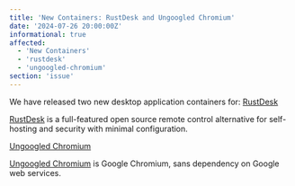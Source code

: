 ```yaml
---
title: 'New Containers: RustDesk and Ungoogled Chromium'
date: '2024-07-26 20:00:00Z'
informational: true
affected:
  - 'New Containers'
  - 'rustdesk'
  - 'ungoogled-chromium'
section: 'issue'
---
```

We have released two new desktop application containers for:
[RustDesk](https://github.com/linuxserver/docker-rustdesk)

[RustDesk](https://rustdesk.com/) is a full-featured open source remote control alternative for self-hosting and security with minimal configuration.

[Ungoogled Chromium](https://github.com/linuxserver/docker-ungoogled-chromium)

[Ungoogled Chromium](https://github.com/ungoogled-software/ungoogled-chromium) is Google Chromium, sans dependency on Google web services.

